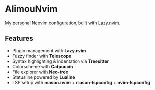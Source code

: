 # AlimouNvim 

My personal Neovim configuration, built with [Lazy.nvim](https://github.com/folke/lazy.nvim).

## Features 
- Plugin management with **Lazy.nvim** 
- Fuzzy finder with **Telescope**
- Syntax highlighting & indentation via **Treesitter**
- Colorscheme with **Catpuccin**
- File explorer with **Neo-tree**
- Statusline powered by **Lualine**
- LSP setup with **mason.nvim** + **mason-lspconfig** + **nvim-lspconfig**

